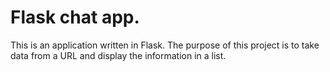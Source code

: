 # Flask chat app.

This is an application written in Flask. The purpose of this 
project is to take data from a URL and display the information in a list.